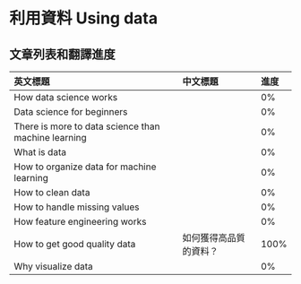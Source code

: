 # 利用資料 **Using data**

## 文章列表和翻譯進度

| 英文標題 | 中文標題 | 進度 |
| :--- | :--- | :--- |
| How data science works |  | 0% |
| Data science for beginners |  | 0% |
| There is more to data science than machine learning |  | 0% |
| What is data |  | 0% |
| How to organize data for machine learning |  | 0% |
| How to clean data |  | 0% |
| How to handle missing values |  | 0% |
| How feature engineering works |  | 0% |
| How to get good quality data | 如何獲得高品質的資料？ | 100% |
| Why visualize data |  | 0% |



